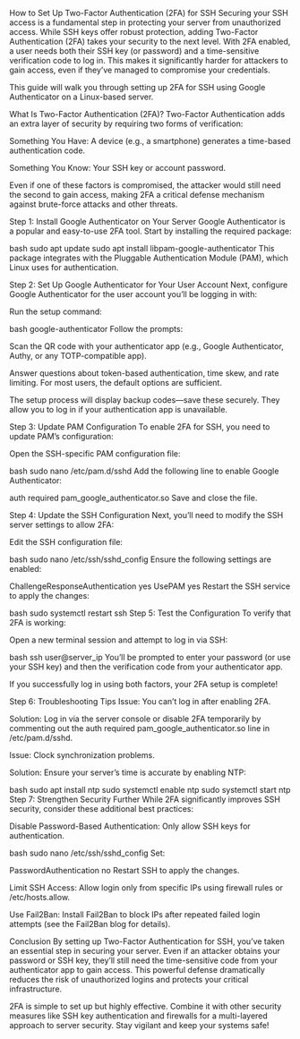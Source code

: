 How to Set Up Two-Factor Authentication (2FA) for SSH
Securing your SSH access is a fundamental step in protecting your server from unauthorized access. While SSH keys offer robust protection, adding Two-Factor Authentication (2FA) takes your security to the next level. With 2FA enabled, a user needs both their SSH key (or password) and a time-sensitive verification code to log in. This makes it significantly harder for attackers to gain access, even if they’ve managed to compromise your credentials.

This guide will walk you through setting up 2FA for SSH using Google Authenticator on a Linux-based server.

What Is Two-Factor Authentication (2FA)?
Two-Factor Authentication adds an extra layer of security by requiring two forms of verification:

Something You Have: A device (e.g., a smartphone) generates a time-based authentication code.

Something You Know: Your SSH key or account password.

Even if one of these factors is compromised, the attacker would still need the second to gain access, making 2FA a critical defense mechanism against brute-force attacks and other threats.

Step 1: Install Google Authenticator on Your Server
Google Authenticator is a popular and easy-to-use 2FA tool. Start by installing the required package:

bash
sudo apt update
sudo apt install libpam-google-authenticator
This package integrates with the Pluggable Authentication Module (PAM), which Linux uses for authentication.

Step 2: Set Up Google Authenticator for Your User Account
Next, configure Google Authenticator for the user account you’ll be logging in with:

Run the setup command:

bash
google-authenticator
Follow the prompts:

Scan the QR code with your authenticator app (e.g., Google Authenticator, Authy, or any TOTP-compatible app).

Answer questions about token-based authentication, time skew, and rate limiting. For most users, the default options are sufficient.

The setup process will display backup codes—save these securely. They allow you to log in if your authentication app is unavailable.

Step 3: Update PAM Configuration
To enable 2FA for SSH, you need to update PAM’s configuration:

Open the SSH-specific PAM configuration file:

bash
sudo nano /etc/pam.d/sshd
Add the following line to enable Google Authenticator:

auth required pam_google_authenticator.so
Save and close the file.

Step 4: Update the SSH Configuration
Next, you’ll need to modify the SSH server settings to allow 2FA:

Edit the SSH configuration file:

bash
sudo nano /etc/ssh/sshd_config
Ensure the following settings are enabled:

ChallengeResponseAuthentication yes
UsePAM yes
Restart the SSH service to apply the changes:

bash
sudo systemctl restart ssh
Step 5: Test the Configuration
To verify that 2FA is working:

Open a new terminal session and attempt to log in via SSH:

bash
ssh user@server_ip
You’ll be prompted to enter your password (or use your SSH key) and then the verification code from your authenticator app.

If you successfully log in using both factors, your 2FA setup is complete!

Step 6: Troubleshooting Tips
Issue: You can’t log in after enabling 2FA.

Solution: Log in via the server console or disable 2FA temporarily by commenting out the auth required pam_google_authenticator.so line in /etc/pam.d/sshd.

Issue: Clock synchronization problems.

Solution: Ensure your server’s time is accurate by enabling NTP:

bash
sudo apt install ntp
sudo systemctl enable ntp
sudo systemctl start ntp
Step 7: Strengthen Security Further
While 2FA significantly improves SSH security, consider these additional best practices:

Disable Password-Based Authentication: Only allow SSH keys for authentication.

bash
sudo nano /etc/ssh/sshd_config
Set:

PasswordAuthentication no
Restart SSH to apply the changes.

Limit SSH Access: Allow login only from specific IPs using firewall rules or /etc/hosts.allow.

Use Fail2Ban: Install Fail2Ban to block IPs after repeated failed login attempts (see the Fail2Ban blog for details).

Conclusion
By setting up Two-Factor Authentication for SSH, you’ve taken an essential step in securing your server. Even if an attacker obtains your password or SSH key, they’ll still need the time-sensitive code from your authenticator app to gain access. This powerful defense dramatically reduces the risk of unauthorized logins and protects your critical infrastructure.

2FA is simple to set up but highly effective. Combine it with other security measures like SSH key authentication and firewalls for a multi-layered approach to server security. Stay vigilant and keep your systems safe!
